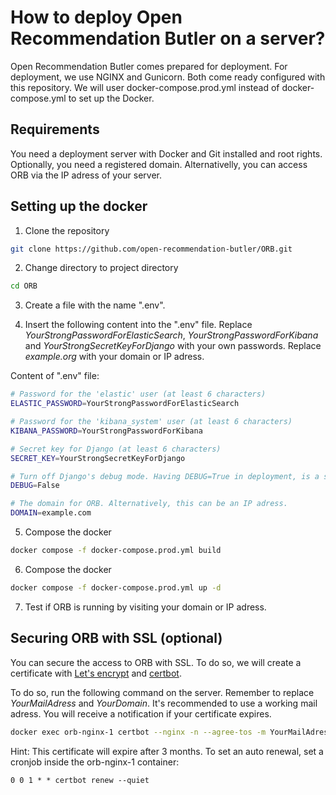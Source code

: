 # How to deploy Open Recommendation Butler on a server?

Open Recommendation Butler comes prepared for deployment. For deployment, we use NGINX and Gunicorn. Both come ready configured with this repository. We will user docker-compose.prod.yml instead of docker-compose.yml to set up the Docker.

## Requirements

You need a deployment server with Docker and Git installed and root rights. Optionally, you need a registered domain. Alternativelly, you can access ORB via the IP adress of your server.

## Setting up the docker

1. Clone the repository

```bash
git clone https://github.com/open-recommendation-butler/ORB.git
```

2. Change directory to project directory

```bash
cd ORB
```

3. Create a file with the name ".env".

4. Insert the following content into the ".env" file. Replace *YourStrongPasswordForElasticSearch*, *YourStrongPasswordForKibana* and *YourStrongSecretKeyForDjango* with your own passwords. Replace *example.org* with your domain or IP adress.

Content of ".env" file:
```bash
# Password for the 'elastic' user (at least 6 characters)
ELASTIC_PASSWORD=YourStrongPasswordForElasticSearch

# Password for the 'kibana_system' user (at least 6 characters)
KIBANA_PASSWORD=YourStrongPasswordForKibana

# Secret key for Django (at least 6 characters)
SECRET_KEY=YourStrongSecretKeyForDjango

# Turn off Django's debug mode. Having DEBUG=True in deployment, is a security risk.
DEBUG=False

# The domain for ORB. Alternatively, this can be an IP adress. 
DOMAIN=example.com
```

5. Compose the docker
```bash
docker compose -f docker-compose.prod.yml build
```

6. Compose the docker
```bash
docker compose -f docker-compose.prod.yml up -d
```

7. Test if ORB is running by visiting your domain or IP adress.


## Securing ORB with SSL (optional)

You can secure the access to ORB with SSL. To do so, we will create a certificate with [Let's encrypt](https://letsencrypt.org/) and [certbot](https://certbot.eff.org/).

To do so, run the following command on the server. Remember to replace *YourMailAdress* and *YourDomain*. It's recommended to use a working mail adress. You will receive a notification if your certificate expires. 

```bash
docker exec orb-nginx-1 certbot --nginx -n --agree-tos -m YourMailAdress -d YourDomain
```

Hint: This certificate will expire after 3 months. To set an auto renewal, set a cronjob inside the orb-nginx-1 container:

```
0 0 1 * * certbot renew --quiet
```
